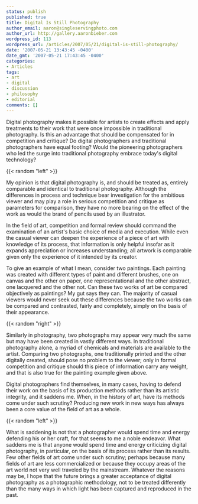 ```yaml
---
status: publish
published: true
title: Digital Is Still Photography
author_email: aaron@singleservingphoto.com
author_url: http://gallery.aaronbieber.com
wordpress_id: 113
wordpress_url: /articles/2007/05/21/digital-is-still-photography/
date: '2007-05-21 13:43:45 -0400'
date_gmt: '2007-05-21 17:43:45 -0400'
categories:
- Articles
tags:
- art
- digital
- discussion
- philosophy
- editorial
comments: []
---
```

Digital photography makes it possible for artists to create effects and
apply treatments to their work that were once impossible in traditional
photography. Is this an advantage that should be compensated for in
competition and critique? Do digital photographers and traditional
photographers have equal footing? Would the pioneering photographers who
led the surge into traditional photography embrace today's digital
technology?

{{< random "left" >}}

My opinion is that digital photography is, and should be treated as,
entirely comparable and identical to traditional photography. Although
the differences in process and technique bear investigation for the
ambitious viewer and may play a role in serious competition and critique
as parameters for comparison, they have no more bearing on the effect of
the work as would the brand of pencils used by an illustrator.

In the field of art, competition and formal review should command the
examination of an artist's basic choice of media and execution. While
even the casual viewer can deepen the experience of a piece of art with
knowledge of its process, that information is only helpful insofar as it
expands appreciation or increases understanding; all artwork is
comparable given only the experience of it intended by its creator.

To give an example of what I mean, consider two paintings. Each painting
was created with different types of paint and different brushes, one on
canvas and the other on paper, one representational and the other
abstract, one lacquered and the other not. Can these two works of art be
compared objectively as paintings? My gut says they can. The majority of
casual viewers would never seek out these differences because the two
works can be compared and contrasted, fairly and completely, simply on
the basis of their appearance.

{{< random "right" >}}

Similarly in photography, two photographs may appear very much the same
but may have been created in vastly different ways. In traditional
photography alone, a myriad of chemicals and materials are available to
the artist. Comparing two photographs, one traditionally printed and the
other digitally created, should pose no problem to the viewer; only in
formal competition and critique should this piece of information carry
any weight, and that is also true for the painting example given above.

Digital photographers find themselves, in many cases, having to defend
their work on the basis of its production methods rather than its
artistic integrity, and it saddens me. When, in the history of art, have
its methods come under such scrutiny? Producing new work in new ways has
always been a core value of the field of art as a whole.

{{< random "left" >}}

What is saddening is not that a photographer would spend time and energy
defending his or her craft, for that seems to me a noble endeavor. What
saddens me is that anyone would spend time and energy criticizing
digital photography, in particular, on the basis of its process rather
than its results. Few other fields of art come under such scrutiny;
perhaps because many fields of art are less commercialized or because
they occupy areas of the art world not very well traveled by the
mainstream. Whatever the reasons may be, I hope that the future brings a
greater acceptance of digital photography as a photographic methodology,
not to be treated differently than the many ways in which light has been
captured and reproduced in the past.
